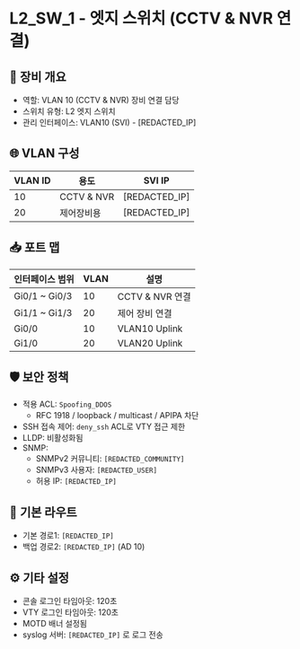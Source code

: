 # L2_SW_1 - 엣지 스위치 (CCTV & NVR 연결)

## 📌 장비 개요
- 역할: VLAN 10 (CCTV & NVR) 장비 연결 담당
- 스위치 유형: L2 엣지 스위치
- 관리 인터페이스: VLAN10 (SVI) - [REDACTED_IP]

## 🌐 VLAN 구성
| VLAN ID | 용도        | SVI IP          |
|---------|-------------|-----------------|
| 10      | CCTV & NVR  | [REDACTED_IP]   |
| 20      | 제어장비용  | [REDACTED_IP]   |

## 📥 포트 맵
| 인터페이스 범위          | VLAN | 설명              |
|--------------------------|------|-------------------|
| Gi0/1 ~ Gi0/3            | 10   | CCTV & NVR 연결   |
| Gi1/1 ~ Gi1/3            | 20   | 제어 장비 연결    |
| Gi0/0                    | 10   | VLAN10 Uplink     |
| Gi1/0                    | 20   | VLAN20 Uplink     |

## 🛡️ 보안 정책
- 적용 ACL: `Spoofing_DDOS`
  - RFC 1918 / loopback / multicast / APIPA 차단
- SSH 접속 제어: `deny_ssh` ACL로 VTY 접근 제한
- LLDP: 비활성화됨
- SNMP:
  - SNMPv2 커뮤니티: `[REDACTED_COMMUNITY]`
  - SNMPv3 사용자: `[REDACTED_USER]`
  - 허용 IP: `[REDACTED_IP]`

## 🧭 기본 라우트
- 기본 경로1: `[REDACTED_IP]`
- 백업 경로2: `[REDACTED_IP]` (AD 10)

## ⚙️ 기타 설정
- 콘솔 로그인 타임아웃: 120초
- VTY 로그인 타임아웃: 120초
- MOTD 배너 설정됨
- syslog 서버: `[REDACTED_IP]` 로 로그 전송
